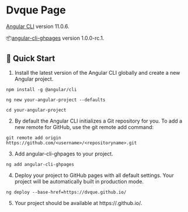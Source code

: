 # Dvque Page

[Angular CLI](https://github.com/angular/angular-cli) version 11.0.6.

📦[angular-cli-ghpages](https://www.npmjs.com/package/angular-cli-ghpages) version 1.0.0-rc.1.


## 🚀 Quick Start
1. Install the latest version of the Angular CLI globally and create a new Angular project.

`npm install -g @angular/cli`

`ng new your-angular-project --defaults`

`cd your-angular-project`


2. By default the Angular CLI initializes a Git repository for you.
To add a new remote for GitHub, use the git remote add command:

`git remote add origin https://github.com/<username>/<repositoryname>.git`


3. Add angular-cli-ghpages to your project.

`ng add angular-cli-ghpages`


4. Deploy your project to GitHub pages with all default settings. Your project will be automatically built in production mode.

`ng deploy --base-href=https://dvque.github.io/`


5. Your project should be available at https://<username>.github.io/<repositoryname>.